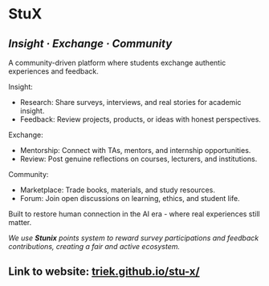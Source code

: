 # StuX

## _Insight · Exchange · Community_

A community-driven platform where students exchange authentic experiences and feedback.

Insight:

- Research: Share surveys, interviews, and real stories for academic insight.
- Feedback: Review projects, products, or ideas with honest perspectives.

Exchange:

- Mentorship: Connect with TAs, mentors, and internship opportunities.
- Review: Post genuine reflections on courses, lecturers, and institutions.

Community:

- Marketplace: Trade books, materials, and study resources.
- Forum: Join open discussions on learning, ethics, and student life.

Built to restore human connection in the AI era - where real experiences still matter.

_We use **Stunix** points system to reward survey participations and feedback contributions, creating a fair and active ecosystem._

## Link to website: [triek.github.io/stu-x/](https://triek.github.io/stu-x/)
